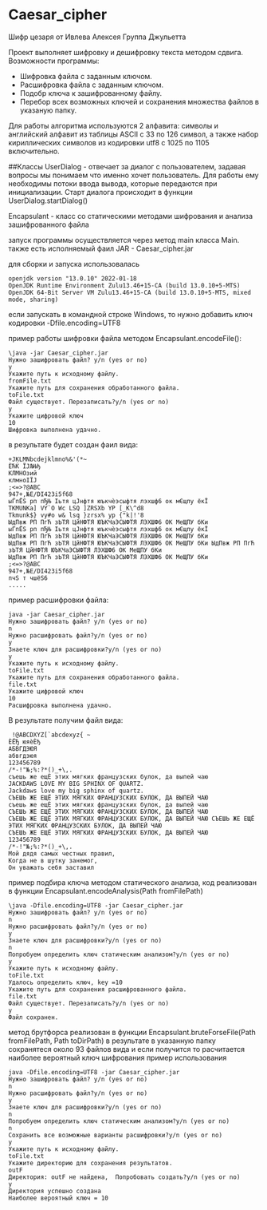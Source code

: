 # Caesar_cipher 
Шифр цезаря
от Ивлева Алексея
Группа Джульетта

Проект выполняет шифровку и дешифровку текста методом сдвига.
Возможности программы:
- Шифровка файла с заданным ключом.
- Расшифровка файла с заданным ключом.
- Подобр ключа к зашифрованному файлу.
- Перебор всех возможных ключей и сохранения множества файлов в указаную папку.

Для работы алгоритма используются 2 алфавита: символы и английский алфавит из таблицы ASCII c 33 по 126 символ,
а также набор кириллических символов из кодировки utf8 с 1025 по 1105 включительно.

##Классы
UserDialog - отвечает за диалог с пользователем, задавая вопросы мы понимаем что именно хочет пользователь.
Для работы ему необходимы потоки ввода вывода, которые передаются при инициализации.
Старт диалога происходит в функции UserDialog.startDialog() 

Encapsulant - класс со статическими методами шифрования и анализа зашифрованного файла

запуск программы осуществляется через метод main класса Main.
также есть исполняемый фаил  JAR - Caesar_cipher.jar

для сборки и запуска использовалась
```shell
openjdk version "13.0.10" 2022-01-18
OpenJDK Runtime Environment Zulu13.46+15-CA (build 13.0.10+5-MTS)
OpenJDK 64-Bit Server VM Zulu13.46+15-CA (build 13.0.10+5-MTS, mixed mode, sharing)
```
если запускать в командной строке Windows, то нужно добавить ключ кодировки -Dfile.encoding=UTF8

пример работы шифровки файла методом Encapsulant.encodeFile():
```shell
\java -jar Caesar_cipher.jar
Нужно зашифровать файл? y/n (yes or no)
y
Укажите путь к исходному файлу.
fromFile.txt
Укажите путь для сохранения обработанного файла.
toFile.txt
Файл существует. Перезаписать?y/n (yes or no)
y
Укажите цифровой ключ
10
Шифровка выполнена удачно.
```
в результате будет создан фаил вида:
```shell
+JKLMNbcdejklmno%&'(*~
ЀЋЌ ЇЈЉЊђ
КЛМНОзий
клмноІЇЈ
;<=>?@ABC
947+,№E/DI423i5f68
ыЃпЁЅ рп пЂЊ Іьтя цЈнфтя юъкчѐэсыфтя лэхшф6 ок мЄщпу ёкЇ
TKMUNKa] VY`O Wc LSQ ]ZRSXb YP [_K\^d8
Tkmunk$} vy#o w& lsq }zrsx% yp {"k|!'8
ЫдПвж РП ПгЋ зЬТЯ ЦйНФТЯ ЮЪКЧаЭСЫФТЯ ЛЭХШФ6 ОК МеЩПУ бКи
ыЃпЁЅ рп пЂЊ Іьтя цЈнфтя юъкчѐэсыфтя лэхшф6 ок мЄщпу ёкЇ
ЫдПвж РП ПгЋ зЬТЯ ЦйНФТЯ ЮЪКЧаЭСЫФТЯ ЛЭХШФ6 ОК МеЩПУ бКи
ЫдПвж РП ПгЋ зЬТЯ ЦйНФТЯ ЮЪКЧаЭСЫФТЯ ЛЭХШФ6 ОК МеЩПУ бКи ЫдПвж РП ПгЋ зЬТЯ ЦйНФТЯ ЮЪКЧаЭСЫФТЯ ЛЭХШФ6 ОК МеЩПУ бКи
ЫдПвж РП ПгЋ зЬТЯ ЦйНФТЯ ЮЪКЧаЭСЫФТЯ ЛЭХШФ6 ОК МеЩПУ бКи
;<=>?@ABC
947+,№E/DI423i5f68
пчЅ т чшёЅ6
.....
```
пример расшифровки файла:
```shell
java -jar Caesar_cipher.jar
Нужно зашифровать файл? y/n (yes or no)
n
Нужно расшифровать файл?y/n (yes or no)
y
Знаете ключ для расшифровки?y/n (yes or no)
y
Укажите путь к исходному файлу.
toFile.txt
Укажите путь для сохранения обработанного файла.
file.txt
Укажите цифровой ключ
10
Расшифровка выполнена удачно.
```
В результате получим файл вида:
```shell
 !@ABCDXYZ[`abcdexyz{ ~
ЀЁЂ юяѐЀђ
АБВГДЭЮЯ
абвгдэюя
123456789
/*-!"№;%:?*()_+\,.
съешь же ещЀ этих мягких французских булок, да выпей чаю
JACKDAWS LOVE MY BIG SPHINX OF QUARTZ.
Jackdaws love my big sphinx of quartz.
СЪЕШЬ ЖЕ ЕЩЁ ЭТИХ МЯГКИХ ФРАНЦУЗСКИХ БУЛОК, ДА ВЫПЕЙ ЧАЮ
съешь же ещЀ этих мягких французских булок, да выпей чаю 
СЪЕШЬ ЖЕ ЕЩЁ ЭТИХ МЯГКИХ ФРАНЦУЗСКИХ БУЛОК, ДА ВЫПЕЙ ЧАЮ 
СЪЕШЬ ЖЕ ЕЩЁ ЭТИХ МЯГКИХ ФРАНЦУЗСКИХ БУЛОК, ДА ВЫПЕЙ ЧАЮ СЪЕШЬ ЖЕ ЕЩЁ ЭТИХ МЯГКИХ ФРАНЦУЗСКИХ БУЛОК, ДА ВЫПЕЙ ЧАЮ 
СЪЕШЬ ЖЕ ЕЩЁ ЭТИХ МЯГКИХ ФРАНЦУЗСКИХ БУЛОК, ДА ВЫПЕЙ ЧАЮ 
123456789
/*-!"№;%:?*()_+\,.
Мой дядя самых честных правил,
Когда не в шутку занемог,
Он уважать себя заставил
```

пример подбира ключа методом статического анализа, код реализован в функции Encapsulant.encodeAnalysis(Path fromFilePath)
```shell
\java -Dfile.encoding=UTF8 -jar Caesar_cipher.jar
Нужно зашифровать файл? y/n (yes or no)
n
Нужно расшифровать файл?y/n (yes or no)
y
Знаете ключ для расшифровки?y/n (yes or no)
n
Попробуем определить ключ статическим анализом?y/n (yes or no)
y
Укажите путь к исходному файлу.
toFile.txt
Удалось определить ключ, key =10
Укажите путь для сохранения расшифрованного файла.
file.txt
Файл существует. Перезаписать?y/n (yes or no)
y
Файл сохранен.
```

метод брутфорса реализован в  функции Encapsulant.bruteForseFile(Path fromFilePath, Path toDirPath)
в результате в указанную папку сохранятеся около 93 файлов вида и если получится то расчитается наиболее вероятный ключ шифрования
пример использования

```shell
java -Dfile.encoding=UTF8 -jar Caesar_cipher.jar
Нужно зашифровать файл? y/n (yes or no)
n
Нужно расшифровать файл?y/n (yes or no)
y
Знаете ключ для расшифровки?y/n (yes or no)
n
Попробуем определить ключ статическим анализом?y/n (yes or no)
n
Сохранить все возможные варианты расшифровки?y/n (yes or no)
y
Укажите путь к исходному файлу.
toFile.txt
Укажите директорию для сохранения результатов.
outF
Директория: outF не найдена,  Попробовать создать?y/n (yes or no)
y
Директория успешно создана
Наиболее вероятный ключ = 10
```